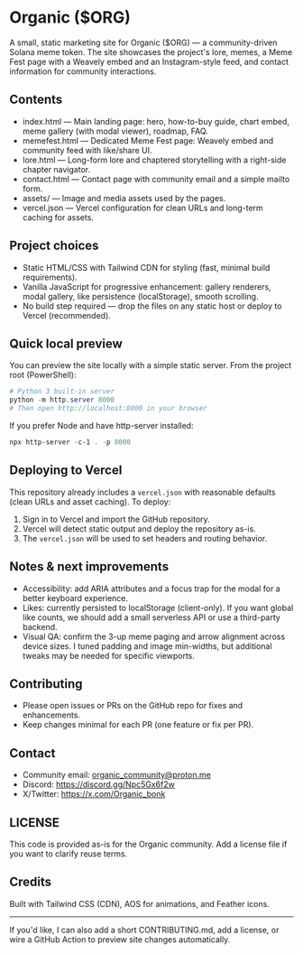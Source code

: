 Organic ($ORG)
================

A small, static marketing site for Organic ($ORG) — a community-driven Solana meme token. The site showcases the project's lore, memes, a Meme Fest page with a Weavely embed and an Instagram-style feed, and contact information for community interactions.

Contents
--------
- index.html — Main landing page: hero, how-to-buy guide, chart embed, meme gallery (with modal viewer), roadmap, FAQ.
- memefest.html — Dedicated Meme Fest page: Weavely embed and community feed with like/share UI.
- lore.html — Long-form lore and chaptered storytelling with a right-side chapter navigator.
- contact.html — Contact page with community email and a simple mailto form.
- assets/ — Image and media assets used by the pages.
- vercel.json — Vercel configuration for clean URLs and long-term caching for assets.

Project choices
---------------
- Static HTML/CSS with Tailwind CDN for styling (fast, minimal build requirements).
- Vanilla JavaScript for progressive enhancement: gallery renderers, modal gallery, like persistence (localStorage), smooth scrolling.
- No build step required — drop the files on any static host or deploy to Vercel (recommended).

Quick local preview
-------------------
You can preview the site locally with a simple static server. From the project root (PowerShell):

```powershell
# Python 3 built-in server
python -m http.server 8000
# Then open http://localhost:8000 in your browser
```

If you prefer Node and have http-server installed:

```powershell
npx http-server -c-1 . -p 8000
```

Deploying to Vercel
-------------------
This repository already includes a `vercel.json` with reasonable defaults (clean URLs and asset caching). To deploy:
1. Sign in to Vercel and import the GitHub repository.
2. Vercel will detect static output and deploy the repository as-is.
3. The `vercel.json` will be used to set headers and routing behavior.

Notes & next improvements
-------------------------
- Accessibility: add ARIA attributes and a focus trap for the modal for a better keyboard experience.
- Likes: currently persisted to localStorage (client-only). If you want global like counts, we should add a small serverless API or use a third-party backend.
- Visual QA: confirm the 3-up meme paging and arrow alignment across device sizes. I tuned padding and image min-widths, but additional tweaks may be needed for specific viewports.

Contributing
------------
- Please open issues or PRs on the GitHub repo for fixes and enhancements.
- Keep changes minimal for each PR (one feature or fix per PR).

Contact
-------
- Community email: organic_community@proton.me
- Discord: https://discord.gg/Npc5Gx6f2w
- X/Twitter: https://x.com/Organic_bonk

LICENSE
-------
This code is provided as-is for the Organic community. Add a license file if you want to clarify reuse terms.

Credits
-------
Built with Tailwind CSS (CDN), AOS for animations, and Feather icons.

---

If you'd like, I can also add a short CONTRIBUTING.md, add a license, or wire a GitHub Action to preview site changes automatically.